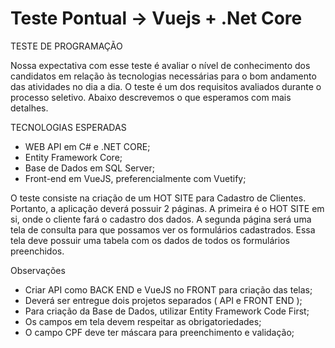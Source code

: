 # Teste Pontual -> Vuejs + .Net Core

TESTE DE PROGRAMAÇÃO

Nossa expectativa com esse teste é avaliar o nível de conhecimento dos candidatos em relação às tecnologias
necessárias para o bom andamento das atividades no dia a dia.
O teste é um dos requisitos avaliados durante o processo seletivo.
Abaixo descrevemos o que esperamos com mais detalhes.

TECNOLOGIAS ESPERADAS

* WEB API em C# e .NET CORE;
* Entity Framework Core;
* Base de Dados em SQL Server;
* Front-end em VueJS, preferencialmente com Vuetify;

O teste consiste na criação de um HOT SITE para Cadastro de Clientes.
Portanto, a aplicação deverá possuir 2 páginas. A primeira é o HOT SITE em si, onde o cliente fará o cadastro dos dados.
A segunda página será uma tela de consulta para que possamos ver os formulários cadastrados. Essa tela deve possuir uma tabela com os dados de todos os formulários
preenchidos.

Observações
* Criar API como BACK END e VueJS no FRONT para criação das telas;
* Deverá ser entregue dois projetos separados ( API e FRONT END );
* Para criação da Base de Dados, utilizar Entity Framework Code First;
* Os campos em tela devem respeitar as obrigatoriedades;
* O campo CPF deve ter máscara para preenchimento e validação;

